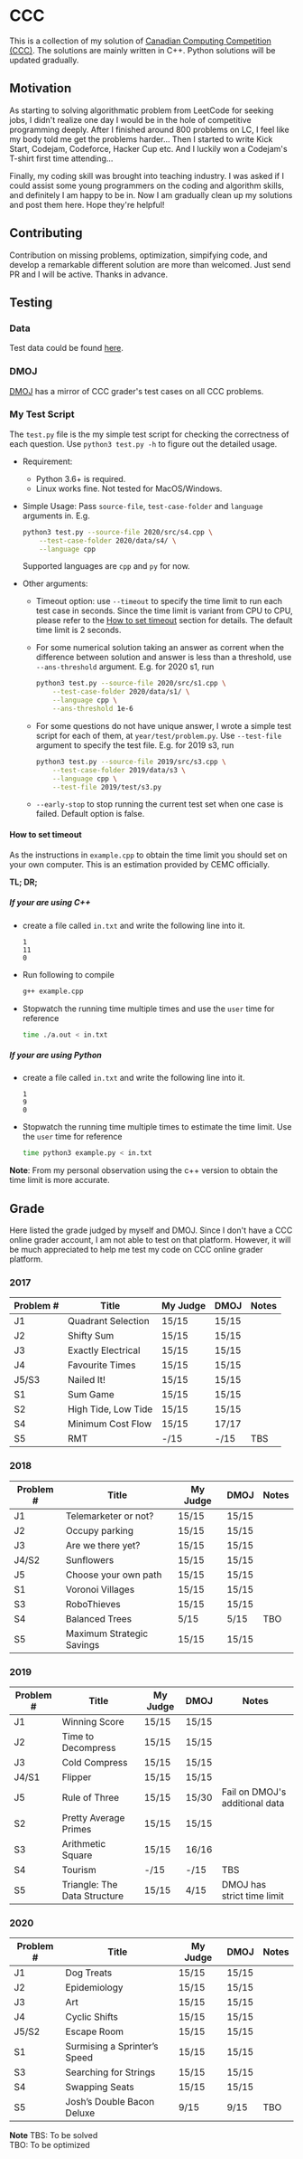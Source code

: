 # CCC

This is a collection of my solution of [Canadian Computing Competition (CCC)](https://cemc.uwaterloo.ca/contests/computing.html).
The solutions are mainly written in C++. Python solutions will be updated gradually.

## Motivation

As starting to solving algorithmatic problem from LeetCode for seeking jobs, I didn't realize one day I would be in the hole of competitive programming deeply.
After I finished around 800 problems on LC, I feel like my body told me get the problems harder... Then I started to write Kick Start, Codejam, Codeforce, Hacker Cup
etc. And I luckily won a Codejam's T-shirt first time attending...

Finally, my coding skill was brought into teaching industry. I was asked if I could assist some young programmers on the coding and algorithm skills, and
definitely I am happy to be in. Now I am gradually clean up my solutions and post them here. Hope they're helpful!

## Contributing

Contribution on missing problems, optimization, simpifying code, and develop a remarkable different solution are more than welcomed. Just send PR and I will be active.
Thanks in advance.

## Testing

### Data

Test data could be found [here](https://cemc.uwaterloo.ca/contests/past_contests.html).

### DMOJ

[DMOJ](https://dmoj.ca/problems/?search=CCC) has a mirror of CCC grader's test cases on all CCC problems.

### My Test Script

The `test.py` file is the my simple test script for checking the correctness of each question. Use `python3 test.py -h` to figure out the detailed usage.

- Requirement:
    - Python 3.6+ is required.
    - Linux works fine. Not tested for MacOS/Windows.

- Simple Usage: Pass `source-file`, `test-case-folder` and `language` arguments in. E.g.

    ```bash
    python3 test.py --source-file 2020/src/s4.cpp \
        --test-case-folder 2020/data/s4/ \
        --language cpp
    ```
    Supported languages are `cpp` and `py` for now.

- Other arguments:
    - Timeout option: use `--timeout` to specify the time limit to run each test case in seconds.
    Since the time limit is variant from CPU to CPU, please refer to the [How to set timeout](#How-to-set-timeout) section for details. The default time limit is 2 seconds.
    - For some numerical solution taking an answer as corrent when the difference
    between solution and answer is less than a threshold, use `--ans-threshold` argument. E.g. for 2020 s1, run

        ```bash
        python3 test.py --source-file 2020/src/s1.cpp \
            --test-case-folder 2020/data/s1/ \
            --language cpp \
            --ans-threshold 1e-6
        ```
    - For some questions do not have unique answer, I wrote a simple test script for each of them, at `year/test/problem.py`. Use `--test-file` argument to specify the test file. E.g. for 2019 s3, run

        ```bash
        python3 test.py --source-file 2019/src/s3.cpp \
            --test-case-folder 2019/data/s3 \
            --language cpp \
            --test-file 2019/test/s3.py
        ```

    - `--early-stop` to stop running the current test set when one case is failed. Default option is false.

#### How to set timeout

As the instructions in `example.cpp` to obtain the time limit you should set on your own computer. This is an estimation provided by CEMC officially.

**TL; DR;**

##### If your are using C++

- create a file called `in.txt` and write the following line into it.
    ```
    1
    11
    0
    ```
- Run following to compile
    ```bash
    g++ example.cpp
    ```
- Stopwatch the running time multiple times and use the `user` time for reference
    ```bash
    time ./a.out < in.txt
    ```

##### If your are using Python

- create a file called `in.txt` and write the following line into it.
    ```
    1
    9
    0
    ```
- Stopwatch the running time multiple times to estimate the time limit.
    Use the `user` time for reference
    ```bash
    time python3 example.py < in.txt
    ```

**Note**: From my personal observation using the c++ version to obtain the time limit is more accurate.

## Grade

Here listed the grade judged by myself and DMOJ. Since I don't have a CCC online grader account, I am not able to test on that platform. However, it will be much appreciated to help me test my code on CCC online grader platform.

### 2017

| Problem # | Title                     | My Judge | DMOJ  | Notes |
| --------- | ------------------------- | -------- | ----- | ----- |
| J1        | Quadrant Selection        | 15/15    | 15/15 |       |
| J2        | Shifty Sum                | 15/15    | 15/15 |       |
| J3        | Exactly Electrical        | 15/15    | 15/15 |       |
| J4        | Favourite Times           | 15/15    | 15/15 |       |
| J5/S3     | Nailed It!                | 15/15    | 15/15 |       |
| S1        | Sum Game                  | 15/15    | 15/15 |       |
| S2        | High Tide, Low Tide       | 15/15    | 15/15 |       |
| S4        | Minimum Cost Flow         | 15/15    | 17/17 |       |
| S5        | RMT                       | -/15     |  -/15 | TBS   |

### 2018

| Problem # | Title                     | My Judge | DMOJ  | Notes |
| --------- | ------------------------- | -------- | ----- | ----- |
| J1        | Telemarketer or not?      | 15/15    | 15/15 |       |
| J2        | Occupy parking            | 15/15    | 15/15 |       |
| J3        | Are we there yet?         | 15/15    | 15/15 |       |
| J4/S2     | Sunflowers                | 15/15    | 15/15 |       |
| J5        | Choose your own path      | 15/15    | 15/15 |       |
| S1        | Voronoi Villages          | 15/15    | 15/15 |       |
| S3        | RoboThieves               | 15/15    | 15/15 |       |
| S4        | Balanced Trees            |  5/15    |  5/15 |  TBO  |
| S5        | Maximum Strategic Savings | 15/15    | 15/15 |       |

### 2019

| Problem # | Title                         | My Judge | DMOJ  | Notes |
| --------- | ----------------------------- | -------- | ----- | ----- |
| J1        | Winning Score                 | 15/15    | 15/15 |       |
| J2        | Time to Decompress            | 15/15    | 15/15 |       |
| J3        | Cold Compress                 | 15/15    | 15/15 |       |
| J4/S1     | Flipper                       | 15/15    | 15/15 |       |
| J5        | Rule of Three                 | 15/15    | 15/30 | Fail on DMOJ's additional data |
| S2        | Pretty Average Primes         | 15/15    | 15/15 |       |
| S3        | Arithmetic Square             | 15/15    | 16/16 |       |
| S4        | Tourism                       |  -/15    |  -/15 | TBS   |
| S5        | Triangle: The Data Structure  | 15/15    |  4/15 | DMOJ has strict time limit      |

### 2020

| Problem # | Title                         | My Judge | DMOJ  | Notes |
| --------- | ----------------------------- | -------- | ----- | ----- |
| J1        | Dog Treats                    | 15/15    | 15/15 |       |
| J2        | Epidemiology                  | 15/15    | 15/15 |       |
| J3        | Art                           | 15/15    | 15/15 |       |
| J4        | Cyclic Shifts                 | 15/15    | 15/15 |       |
| J5/S2     | Escape Room                   | 15/15    | 15/15 |       |
| S1        | Surmising a Sprinter’s Speed  | 15/15    | 15/15 |       |
| S3        | Searching for Strings         | 15/15    | 15/15 |       |
| S4        | Swapping Seats                | 15/15    | 15/15 |       |
| S5        | Josh’s Double Bacon Deluxe    |  9/15    |  9/15 | TBO   |

**Note**
TBS: To be solved  
TBO: To be optimized

